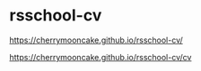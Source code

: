 # rsschool-cv

https://cherrymooncake.github.io/rsschool-cv/

https://cherrymooncake.github.io/rsschool-cv/cv
